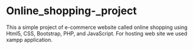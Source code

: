 # Online_shopping-_project
This a simple project of e-commerce website called online shopping using Html5, CSS, Bootstrap, PHP, and JavaScript.
For hosting web site we used xampp application.
